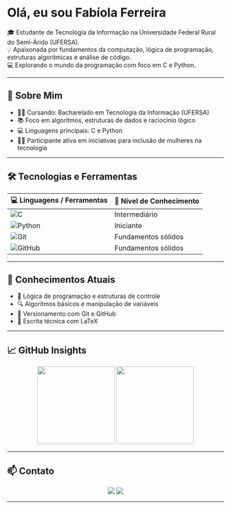 # Olá, eu sou Fabíola Ferreira

🎓 Estudante de Tecnologia da Informação na Universidade Federal Rural do Semi-Árido (UFERSA).  
💡 Apaixonada por fundamentos da computação, lógica de programação, estruturas algorítmicas e análise de código.  
💻 Explorando o mundo da programação com foco em C e Python.

---

## 🧠 Sobre Mim

- 👩‍🎓 Cursando: Bacharelado em Tecnologia da Informação (UFERSA)
- 📚 Foco em algoritmos, estruturas de dados e raciocínio lógico
- 💻 Linguagens principais: C e Python
- 👩‍💻 Participante ativa em iniciativas para inclusão de mulheres na tecnologia

---

## 🛠️ Tecnologias e Ferramentas

| 💻 Linguagens / Ferramentas | 🚀 Nível de Conhecimento     |
|-----------------------------|------------------------------|
| ![C](https://img.shields.io/badge/C-00599C?style=flat&logo=c&logoColor=white) | Intermediário |
| ![Python](https://img.shields.io/badge/Python-FFD43B?style=flat&logo=python&logoColor=darkgreen) | Iniciante |
| ![Git](https://img.shields.io/badge/Git-F05032?style=flat&logo=git&logoColor=white) | Fundamentos sólidos |
| ![GitHub](https://img.shields.io/badge/GitHub-181717?style=flat&logo=github&logoColor=white) | Fundamentos sólidos |

---

## 📌 Conhecimentos Atuais

- 🧠 Lógica de programação e estruturas de controle
- 🔍 Algoritmos básicos e manipulação de variáveis
- 📁 Versionamento com Git e GitHub
- 🧾 Escrita técnica com LaTeX

---

## 📈 GitHub Insights

<p align="center">
  <img height="180em" src="https://github-readme-stats.vercel.app/api?username=fabiolaferreiras1&show_icons=true&theme=tokyonight&count_private=true&title_color=ff79c6&icon_color=ff79c6&text_color=f8f8f2&bg_color=0d1117" />
  <img height="180em" src="https://github-readme-stats.vercel.app/api/top-langs/?username=fabiolaferreiras1&layout=compact&theme=tokyonight&title_color=bd93f9&text_color=f8f8f2&bg_color=0d1117" />
</p>

---

## 📫 Contato

<div align="center">
  <a href="mailto:fabiola78ferreira@gmail.com"><img src="https://img.shields.io/badge/Gmail-D14836?style=for-the-badge&logo=gmail&logoColor=white"/></a>
  <a href="https://www.linkedin.com/in/fabíola-ferreiras" target="_blank"><img src="https://img.shields.io/badge/LinkedIn-0077B5?style=for-the-badge&logo=linkedin&logoColor=white"/></a>
</div>

---
